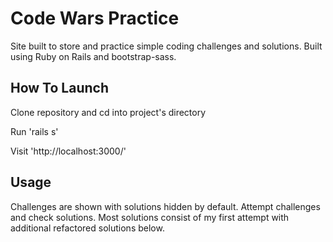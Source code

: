 # Code Wars Practice

Site built to store and practice simple coding challenges and solutions.
Built using Ruby on Rails and bootstrap-sass.

## How To Launch

Clone repository and cd into project's directory

Run 'rails s'

Visit 'http://localhost:3000/'

## Usage

Challenges are shown with solutions hidden by default. Attempt challenges and check solutions. Most solutions consist of my first attempt with additional refactored solutions below.

